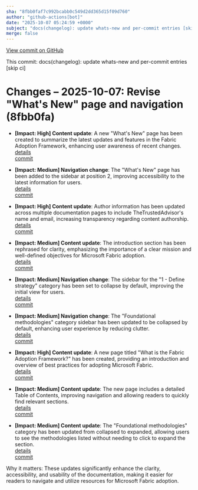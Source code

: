 ```yaml
---
sha: "8fbb0faf7c992bcabb0c549d2dd365d15f09d760"
author: "github-actions[bot]"
date: "2025-10-07 05:24:59 +0000"
subject: "docs(changelog): update whats-new and per-commit entries [skip ci]"
merge: false
---
```


[View commit on GitHub](https://github.com/TheTrustedAdvisor/FabricAdoptionFramework/commit/8fbb0faf7c992bcabb0c549d2dd365d15f09d760)

This commit: docs(changelog): update whats-new and per-commit entries [skip ci]

# Changes – 2025-10-07: Revise "What's New" page and navigation (8fbb0fa)

- **[Impact: High] Content update**: A new "What's New" page has been created to summarize the latest updates and features in the Fabric Adoption Framework, enhancing user awareness of recent changes.  
  [details](/docs/about/changes/2025-10-06-5770907d2fea12a7c1a59c1a5d057e8e6c08962b)  
  [commit](https://github.com/TheTrustedAdvisor/FabricAdoptionFramework/commit/5770907d2fea12a7c1a59c1a5d057e8e6c08962b)

- **[Impact: Medium] Navigation change**: The "What's New" page has been added to the sidebar at position 2, improving accessibility to the latest information for users.  
  [details](/docs/about/changes/2025-10-06-5770907d2fea12a7c1a59c1a5d057e8e6c08962b)  
  [commit](https://github.com/TheTrustedAdvisor/FabricAdoptionFramework/commit/5770907d2fea12a7c1a59c1a5d057e8e6c08962b)

- **[Impact: High] Content update**: Author information has been updated across multiple documentation pages to include TheTrustedAdvisor's name and email, increasing transparency regarding content authorship.  
  [details](/docs/about/changes/2025-10-06-5770907d2fea12a7c1a59c1a5d057e8e6c08962b)  
  [commit](https://github.com/TheTrustedAdvisor/FabricAdoptionFramework/commit/5770907d2fea12a7c1a59c1a5d057e8e6c08962b)

- **[Impact: Medium] Content update**: The introduction section has been rephrased for clarity, emphasizing the importance of a clear mission and well-defined objectives for Microsoft Fabric adoption.  
  [details](/docs/about/changes/2025-10-06-5770907d2fea12a7c1a59c1a5d057e8e6c08962b)  
  [commit](https://github.com/TheTrustedAdvisor/FabricAdoptionFramework/commit/5770907d2fea12a7c1a59c1a5d057e8e6c08962b)

- **[Impact: Medium] Navigation change**: The sidebar for the "1 - Define strategy" category has been set to collapse by default, improving the initial view for users.  
  [details](/docs/about/changes/2025-10-06-5770907d2fea12a7c1a59c1a5d057e8e6c08962b)  
  [commit](https://github.com/TheTrustedAdvisor/FabricAdoptionFramework/commit/5770907d2fea12a7c1a59c1a5d057e8e6c08962b)

- **[Impact: Medium] Navigation change**: The "Foundational methodologies" category sidebar has been updated to be collapsed by default, enhancing user experience by reducing clutter.  
  [details](/docs/about/changes/2025-10-06-5770907d2fea12a7c1a59c1a5d057e8e6c08962b)  
  [commit](https://github.com/TheTrustedAdvisor/FabricAdoptionFramework/commit/5770907d2fea12a7c1a59c1a5d057e8e6c08962b)

- **[Impact: High] Content update**: A new page titled "What is the Fabric Adoption Framework?" has been created, providing an introduction and overview of best practices for adopting Microsoft Fabric.  
  [details](/docs/about/changes/2025-10-06-5770907d2fea12a7c1a59c1a5d057e8e6c08962b)  
  [commit](https://github.com/TheTrustedAdvisor/FabricAdoptionFramework/commit/5770907d2fea12a7c1a59c1a5d057e8e6c08962b)

- **[Impact: Medium] Content update**: The new page includes a detailed Table of Contents, improving navigation and allowing readers to quickly find relevant sections.  
  [details](/docs/about/changes/2025-10-06-5770907d2fea12a7c1a59c1a5d057e8e6c08962b)  
  [commit](https://github.com/TheTrustedAdvisor/FabricAdoptionFramework/commit/5770907d2fea12a7c1a59c1a5d057e8e6c08962b)

- **[Impact: Medium] Content update**: The "Foundational methodologies" category has been updated from collapsed to expanded, allowing users to see the methodologies listed without needing to click to expand the section.  
  [details](/docs/about/changes/2025-10-06-5770907d2fea12a7c1a59c1a5d057e8e6c08962b)  
  [commit](https://github.com/TheTrustedAdvisor/FabricAdoptionFramework/commit/5770907d2fea12a7c1a59c1a5d057e8e6c08962b)

Why it matters: These updates significantly enhance the clarity, accessibility, and usability of the documentation, making it easier for readers to navigate and utilize resources for Microsoft Fabric adoption.

